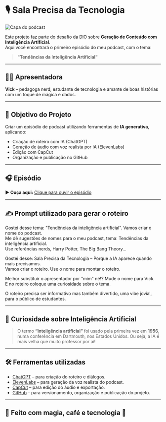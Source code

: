 # 🎙️ Sala Precisa da Tecnologia

![Capa do podcast](https://github.com/Vitoria-Vidal/sala-precisa-da-tecnologia/commit/7791c7159195c093be4f275e6c61951fc9f137b8#commitcomment-160414476)

Este projeto faz parte do desafio da DIO sobre **Geração de Conteúdo com Inteligência Artificial**.  
Aqui você encontrará o primeiro episódio do meu podcast, com o tema:

> **"Tendências da Inteligência Artificial"**

---

## 🧙‍♀️ Apresentadora

**Vick** – pedagoga nerd, estudante de tecnologia e amante de boas histórias com um toque de mágica e dados.

---

## 🎯 Objetivo do Projeto

Criar um episódio de podcast utilizando ferramentas de **IA generativa**, aplicando:
- Criação de roteiro com IA (ChatGPT)
- Geração de áudio com voz realista por IA (ElevenLabs)
- Edição com CapCut
- Organização e publicação no GitHub

---

## 🎧 Episódio

**▶️ Ouça aqui:** [Clique para ouvir o episódio](https://github.com/Vitoria-Vidal/sala-precisa-da-tecnologia/commit/37e9153a54e3c3ccae9023cdfafffc0c7993dd00#commitcomment-160415796)

---

## ✍️ Prompt utilizado para gerar o roteiro

Gostei desse tema: "Tendências da inteligência artificial". Vamos criar o nome do podcast.  
Me dê sugestões de nomes para o meu podcast, tema: Tendências da inteligência artificial.  
Use referências nerds, Harry Potter, The Big Bang Theory...

Gostei desse: Sala Precisa da Tecnologia – Porque a IA aparece quando mais precisamos.  
Vamos criar o roteiro. Use o nome para montar o roteiro.

Melhor substituir o apresentador por "mim" né!? Mude o nome para Vick.  
E no roteiro coloque uma curiosidade sobre o tema.

O roteiro precisa ser informativo mas também divertido, uma vibe jovial, para o público de estudantes.

---

## 🧠 Curiosidade sobre Inteligência Artificial

> O termo **“inteligência artificial”** foi usado pela primeira vez em **1956**, numa conferência em Dartmouth, nos Estados Unidos. Ou seja, a IA é mais velha que muito professor por aí!

---

## 🛠️ Ferramentas utilizadas

- [ChatGPT](https://chat.openai.com/) – para criação do roteiro e diálogos.  
- [ElevenLabs](https://elevenlabs.io/) – para geração da voz realista do podcast.  
- [CapCut](https://www.capcut.com/) – para edição do áudio e exportação.  
- [GitHub](https://github.com/) – para versionamento, organização e publicação do projeto.

---

## 🚀 Feito com magia, café e tecnologia 💖


